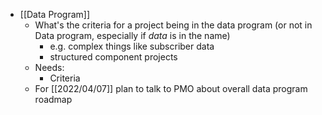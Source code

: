 - [[Data Program]]
	- What's the criteria for a project being in the data program (or not in Data program, especially if _data_ is in the name)
		- e.g. complex things like subscriber data
		- structured component projects
	- Needs:
		- Criteria
	- For [[2022/04/07]] plan to talk to PMO about overall data program roadmap